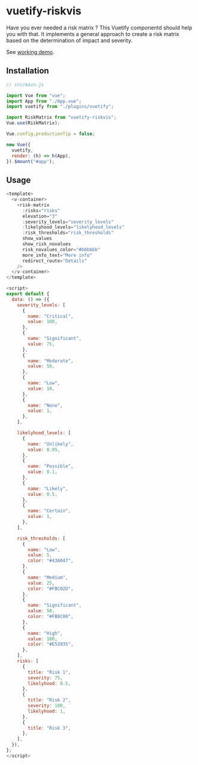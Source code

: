 # vuetify-riskvis

Have you ever needed a risk matrix ? This Vuetify componentd should help you with that. It implements a general approach to create a risk matrix based on the determination of impact and severity.

See [working demo](https://codesandbox.io/s/vuetify-riskvis-kxhrp7).

## Installation

```javascript
// src/main.js

import Vue from "vue";
import App from "./App.vue";
import vuetify from "./plugins/vuetify";

import RiskMatrix from "vuetify-riskvis";
Vue.use(RiskMatrix);

Vue.config.productionTip = false;

new Vue({
  vuetify,
  render: (h) => h(App),
}).$mount("#app");

```
## Usage

```javascript
<template>
  <v-container>
    <risk-matrix
      :risks="risks"
      elevation="3"
      :severity_levels="severity_levels"
      :likelyhood_levels="likelyhood_levels"
      :risk_thresholds="risk_thresholds"
      show_values
      show_risk_novalues
      risk_novalues_color="#bbbbbb"
      more_info_text="More info"
      redirect_route="Details"
    />
  </v-container>
</template>

<script>
export default {
  data: () => ({
    severity_levels: [
      {
        name: "Critical",
        value: 100,
      },
      {
        name: "Significant",
        value: 75,
      },
      {
        name: "Moderate",
        value: 50,
      },
      {
        name: "Low",
        value: 10,
      },
      {
        name: "None",
        value: 1,
      },
    ],

    likelyhood_levels: [
      {
        name: "Unlikely",
        value: 0.05,
      },
      {
        name: "Possible",
        value: 0.1,
      },
      {
        name: "Likely",
        value: 0.5,
      },
      {
        name: "Certain",
        value: 1,
      },
    ],

    risk_thresholds: [
      {
        name: "Low",
        value: 5,
        color: "#43A047",
      },
      {
        name: "Medium",
        value: 25,
        color: "#FBC02D",
      },
      {
        name: "Significant",
        value: 50,
        color: "#FB8C00",
      },
      {
        name: "High",
        value: 100,
        color: "#E53935",
      },
    ],
    risks: [
      {
        title: "Risk 1",
        severity: 75,
        likelyhood: 0.5,
      },
      {
        title: "Risk 2",
        severity: 100,
        likelyhood: 1,
      },
      {
        title: "Risk 3",
      },
    ],
  }),
};
</script>

```

